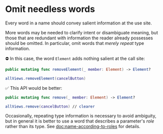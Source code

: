 # Omit needless words 

Every word in a name should convey salient information at the use site.

More words may be needed to clarify intent or disambiguate meaning, but those that are redundant with information the reader already possesses should be omitted. 
In particular, omit words that *merely repeat* type information.

⛔ In this case, the word `Element` adds nothing salient at the call site:

``` swift
public mutating func removeElement(_ member: Element) -> Element?

allViews.removeElement(cancelButton)
```

✅ This API would be better:

``` swift
public mutating func remove(_ member: Element) -> Element?

allViews.remove(cancelButton) // clearer
```

Occasionally, repeating type information is necessary to avoid ambiguity, but in general it is better to use a word that describes a parameter's *role* rather than its type. 
See <doc:name-according-to-roles> for details.
